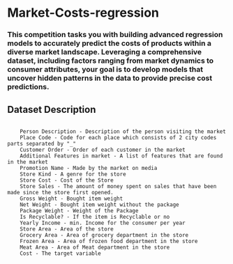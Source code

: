 # Market-Costs-regression
### This competition tasks you with building advanced regression models to accurately predict the costs of products within a diverse market landscape. Leveraging a comprehensive dataset, including factors ranging from market dynamics to consumer attributes, your goal is to develop models that uncover hidden patterns in the data to provide precise cost predictions. 
## Dataset Description
```

    Person Description - Description of the person visiting the market
    Place Code - Code for each place which consists of 2 city codes parts separated by "_"
    Customer Order - Order of each customer in the market
    Additional Features in market - A list of features that are found in the market
    Promotion Name - Made by the market on media
    Store Kind - A genre for the store
    Store Cost - Cost of the Store
    Store Sales - The amount of money spent on sales that have been made since the store first opened.
    Gross Weight - Bought item weight
    Net Weight - Bought item weight without the package
    Package Weight - Weight of the Package
    Is Recyclable? - If the item is Recyclable or no
    Yearly Income - min. Income for the consumer per year
    Store Area - Area of the store
    Grocery Area - Area of grocery department in the store
    Frozen Area - Area of frozen food department in the store
    Meat Area - Area of Meat department in the store
    Cost - The target variable

```

